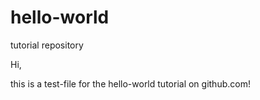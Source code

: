 # hello-world
tutorial repository

Hi,

this is a test-file for the hello-world tutorial on github.com!
